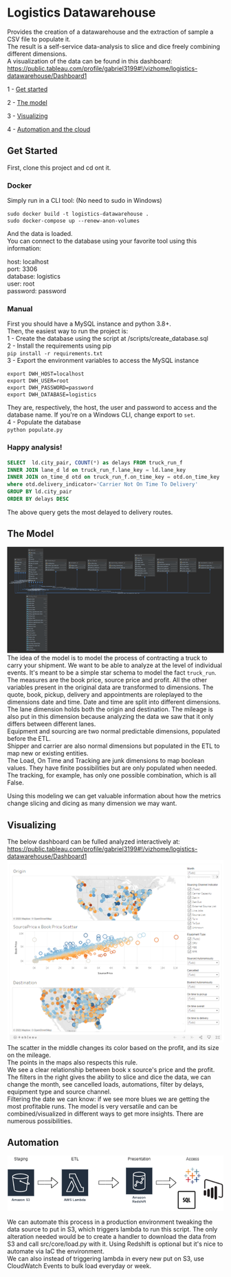 # Logistics Datawarehouse
Provides the creation of a datawarehouse and the extraction of sample a CSV file to populate it. <br>
The result is a self-service data-analysis to slice and dice freely combining different dimensions. <br>
A visualization of the data can be found in this dashboard: https://public.tableau.com/profile/gabriel3199#!/vizhome/logistics-datawarehouse/Dashboard1


1 - [Get started](#Get-Started)

2 - [The model](#The-Model)

3 - [Visualizing](#Visualizing)

4 - [Automation and the cloud](#Automation)

## Get Started
First, clone this project and cd ont it.
### Docker
Simply run in a CLI tool: (No need to sudo in Windows)
```
sudo docker build -t logistics-datawarehouse .
sudo docker-compose up --renew-anon-volumes
```
And the data is loaded. <br>
You can connect to the database using your favorite tool using this information:

host: localhost <br>
port: 3306 <br>
database: logistics <br>
user: root <br>
password: password<br>

### Manual

First you should have a MySQL instance and python 3.8+. <br>
Then, the easiest way to run the project is: <br>
1 - Create the database using the script at /scripts/create_database.sql <br>
2 - Install the requirements using pip <br>
    `pip install -r requirements.txt` <br>
3 - Export the environment variables to access the MySQL instance <br>
```
export DWH_HOST=localhost
export DWH_USER=root
export DWH_PASSWORD=password
export DWH_DATABASE=logistics
```
They are, respectively, the host, the user and password to access and the database name. 
If you're on a Windows CLI, change export to `set`. <br>
4 - Populate the database <br>
    `python populate.py` <br>
    
### Happy analysis!
```sql
SELECT  ld.city_pair, COUNT(*) as delays FROM truck_run_f
INNER JOIN lane_d ld on truck_run_f.lane_key = ld.lane_key
INNER JOIN on_time_d otd on truck_run_f.on_time_key = otd.on_time_key
where otd.delivery_indicator='Carrier Not On Time To Delivery'
GROUP BY ld.city_pair
ORDER BY delays DESC
``` 
The above query gets the most delayed to delivery routes.
  
## The Model
![alt text](./img/diagram.png)
The idea of the model is to model the process of contracting a truck to carry your shipment. We want to be able to analyze at the level of individual events.
It's meant to be a simple star schema to model the fact `truck_run`. The measures are the
book price, source price and profit. All the other variables present in the original data are transformed
to dimensions.
The quote, book, pickup, delivery and appointments are roleplayed to the dimensions date and time. Date and time are
split into different dimensions. <br>
The lane dimension holds both the origin and destination. The mileage is also put in this dimension because analyzing
the data we saw that it only differs between different lanes. <br>
Equipment and sourcing are two normal predictable dimensions, populated before the ETL. <br>
Shipper and carrier are also normal dimensions but populated in the ETL to map new or existing entities. <br>
The Load, On Time and Tracking are junk dimensions to map boolean values. They have finite possibilities but are only populated when needed.
The tracking, for example, has only one possible combination, which is all False.

Using this modeling we can get valuable information about how the metrics change slicing and dicing as many dimension we may want.

## Visualizing
The below dashboard can be fulled analyzed interactively at: https://public.tableau.com/profile/gabriel3199#!/vizhome/logistics-datawarehouse/Dashboard1 
![alt text](./img/dashboard.png)
The scatter in the middle changes its color based on the profit, and its size on the mileage. <br> The points in
the maps also respects this rule. <br> 
We see a clear relationship between book x source's price and the profit. <br>
The filters in the right gives the ability to slice and dice the data, we can change the month, see cancelled loads, automations,
filter by delays, equipment type and source channel. <br>
Filtering the date we can know: if we see more blues we are getting the most profitable runs.
The model is very versatile and can be combined/visualized in different ways to get more insights. There are numerous possibilities.
 
## Automation
![alt text](./img/cloud.png)

We can automate this process in a production environment tweaking the data source to put in S3, which triggers lambda to run this script.
The only alteration needed would be to create a handler to download the data from S3 and call src/core/load.py with it. Using
Redshift is optional but it's nice to automate via IaC the environment. <br>
We can also instead of triggering lambda in every new put on S3, use CloudWatch Events to bulk load everyday or week.